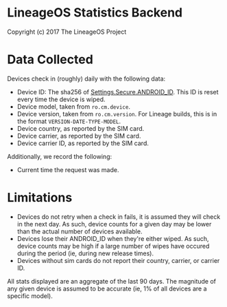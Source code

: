 LineageOS Statistics Backend
=======================
Copyright (c) 2017 The LineageOS Project<br>


Data Collected
=======================

Devices check in (roughly) daily with the following data:

* Device ID: The sha256 of [Settings.Secure.ANDROID_ID](https://developer.android.com/reference/android/provider/Settings.Secure.html#ANDROID_ID). This ID is reset every time the device is wiped.
* Device model, taken from `ro.cm.device`.
* Device version, taken from `ro.cm.version`. For Lineage builds, this is in the format `VERSION-DATE-TYPE-MODEL`.
* Device country, as reported by the SIM card.
* Device carrier, as reported by the SIM card.
* Device carrier ID, as reported by the SIM card.

Additionally, we record the following:

* Current time the request was made.


Limitations
=======================

* Devices do not retry when a check in fails, it is assumed they will check in the next day. As such, device counts for a given day may be lower than the actual number of devices available.
* Devices lose their ANDROID_ID when they're either wiped. As such, device counts may be high if a large number of wipes have occured during the period (ie, during new release times).
* Devices without sim cards do not report their country, carrier, or carrier ID.

All stats displayed are an aggregate of the last 90 days. The magnitude of any given device is assumed to be accurate (ie, 1% of all devices are a specific model).


